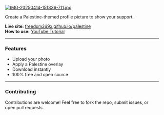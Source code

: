 [![IMG-20250414-151336-711.jpg](https://i.postimg.cc/wvBt47NQ/IMG-20250414-151336-711.jpg)](https://postimg.cc/MchKvZdn)

Create a Palestine-themed profile picture to show your support.

**Live site:** [freedom369x.github.io/palestine]( Visit!)  
**How to use:** [YouTube Tutorial](https://youtube.com/shorts/eWlVGZ55B7A)

---

### Features

- Upload your photo
- Apply a Palestine overlay
- Download instantly
- 100% free and open source

---

### Contributing

Contributions are welcome! Feel free to fork the repo, submit issues, or open pull requests.
